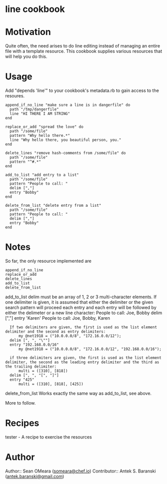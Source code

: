 # line cookbook

# Motivation
Quite often, the need arises to do line editing instead of managing an
entire file with a template resource. This cookbook supplies various 
resources that will help you do this.

# Usage
Add "depends 'line'" to your cookbook's metadata.rb to gain access to
the resoures.

    append_if_no_line "make sure a line is in dangerfile" do
      path "/tmp/dangerfile"
      line "HI THERE I AM STRING"
    end
    
    replace_or_add "spread the love" do
      path "/some/file"
      pattern "Why hello there.*"
      line "Why hello there, you beautiful person, you."
    end

    delete_lines "remove hash-comments from /some/file" do
      path "/some/file"
      pattern "^#.*"
    end

    add_to_list "add entry to a list"
      path "/some/file"
      pattern "People to call: "
      delim [","]
      entry "Bobby"
    end

    delete_from_list "delete entry from a list"
      path "/some/file"
      pattern "People to call: "
      delim [","]
      entry "Bobby"
    end

# Notes
So far, the only resource implemented are 

    append_if_no_line
    replace_or_add
    delete_lines
    add_to_list
    delete_from_list

  add_to_list
    delim must be an array of 1, 2 or 3 multi-character elements.
      If one delimiter is given, it is assumed that either the delimiter or the given search pattern will proceed each entry and
      each entry will be followed by either the delimeter or a new line character:
          People to call: Joe, Bobby
	  delim [","]
	  entry 'Karen'
          People to call: Joe, Bobby, Karen
	   
      If two delimiters are given, the first is used as the list element delimiter and the second as entry delimiters:
          my @net1918 = ("10.0.0.0/8", "172.16.0.0/12");
	  delim [", ", "\""]
	  entry "192.168.0.0/16"
          my @net1918 = ("10.0.0.0/8", "172.16.0.0/12", "192.168.0.0/16");

      if three delimiters are given, the first is used as the list element delimiter, the second as the leading entry delimiter and the third as the trailing delimiter:
          multi = ([310], [818])
      delim [", ", "[", "]"]
      entry "425"
          multi = ([310], [818], [425])

  delete_from_list
    Works exactly the same way as add_to_list, see above.
	        

More to follow.

# Recipes
tester -  A recipe to exercise the resources

# Author
Author:: Sean OMeara (<someara@chef.io>)
Contributor:: Antek S. Baranski (<antek.baranski@gmail.com>)

